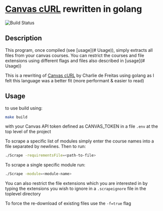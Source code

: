# [Canvas cURL](https://github.com/Chasbob/Canvas-cURL) rewritten in golang

![Build Status](https://github.com/barrett370/go-canvas-cURL/workflows/Build/badge.svg)

## Description 

This program, once compiled (see [usage](# Usage)), simply extracts all files from your canvas courses. You can restrict the courses and file extensions using different flags and files also described in  [usage](# Usage))

This is a rewriting of [Canvas cURL](https://github.com/Chasbob/Canvas-cURL) by Charlie de Freitas using golang as I felt this language was a better fit (more performant & easier to read)

## Usage

to use build using:

```bash
make build
```

with your Canvas API token defined as CANVAS_TOKEN in a file `.env` at the top level of the project

To scrape a specific list of modules simply enter the course names into a file separated by newlines. Then to run:

```bash
./Scrape -requirementsFile=<path-to-file>
```

To scrape a single specific module run:

```bash 
./Scrape -module=<module-name>
```

You can also restrict the file extensions which you are interested in by typing the extensions you wish to ignore in a `.scrapeignore` file in the toplevel directory

To force the re-download of existing files use the `-f=true` flag
